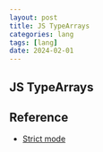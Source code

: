```yaml
---
layout: post
title: JS TypeArrays
categories: lang
tags: [lang]
date: 2024-02-01
---
```


## JS TypeArrays


## Reference
+ [Strict mode](https://developer.mozilla.org/en-US/docs/Web/JavaScript/Reference/Strict_mode#legacy_octal_literals)
